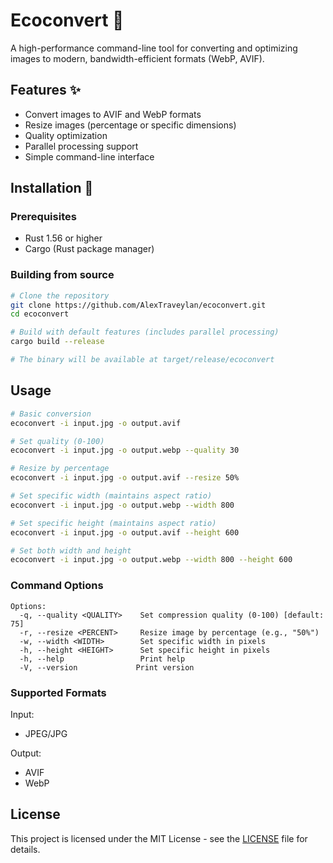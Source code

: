 # Ecoconvert 🌱

A high-performance command-line tool for converting and optimizing images to modern, bandwidth-efficient formats (WebP, AVIF).

## Features ✨

- Convert images to AVIF and WebP formats
- Resize images (percentage or specific dimensions)
- Quality optimization
- Parallel processing support
- Simple command-line interface

## Installation 🚀

### Prerequisites

- Rust 1.56 or higher
- Cargo (Rust package manager)

### Building from source

```bash
# Clone the repository
git clone https://github.com/AlexTraveylan/ecoconvert.git
cd ecoconvert

# Build with default features (includes parallel processing)
cargo build --release

# The binary will be available at target/release/ecoconvert
```

## Usage

```bash
# Basic conversion
ecoconvert -i input.jpg -o output.avif

# Set quality (0-100)
ecoconvert -i input.jpg -o output.webp --quality 30

# Resize by percentage
ecoconvert -i input.jpg -o output.avif --resize 50%

# Set specific width (maintains aspect ratio)
ecoconvert -i input.jpg -o output.webp --width 800

# Set specific height (maintains aspect ratio)
ecoconvert -i input.jpg -o output.avif --height 600

# Set both width and height
ecoconvert -i input.jpg -o output.webp --width 800 --height 600
```

### Command Options

```
Options:
  -q, --quality <QUALITY>    Set compression quality (0-100) [default: 75]
  -r, --resize <PERCENT>     Resize image by percentage (e.g., "50%")
  -w, --width <WIDTH>        Set specific width in pixels
  -h, --height <HEIGHT>      Set specific height in pixels
  -h, --help                 Print help
  -V, --version             Print version
```

### Supported Formats

Input:
- JPEG/JPG

Output:
- AVIF
- WebP

## License

This project is licensed under the MIT License - see the [LICENSE](LICENSE) file for details.